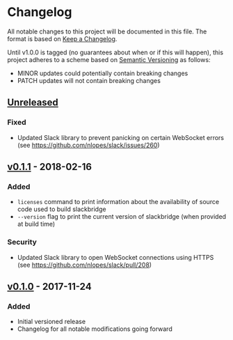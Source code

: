 # Changelog

All notable changes to this project will be documented in this file. The format
is based on [Keep a Changelog].

Until v1.0.0 is tagged (no guarantees about when or if this will happen), this
project adheres to a scheme based on [Semantic Versioning] as follows:

* MINOR updates could potentially contain breaking changes
* PATCH updates will not contain breaking changes

[Keep a Changelog]: http://keepachangelog.com/en/1.0.0/
[Semantic Versioning]: http://semver.org/spec/v2.0.0.html

## [Unreleased]
### Fixed
- Updated Slack library to prevent panicking on certain WebSocket errors (see
  https://github.com/nlopes/slack/issues/260)

## [v0.1.1] - 2018-02-16
### Added
- `licenses` command to print information about the availability of source code
  used to build slackbridge
- `--version` flag to print the current version of slackbridge (when provided
  at build time)

### Security
- Updated Slack library to open WebSocket connections using HTTPS (see
  https://github.com/nlopes/slack/pull/208)

## [v0.1.0] - 2017-11-24
### Added
- Initial versioned release
- Changelog for all notable modifications going forward

[Unreleased]: https://github.com/ahamlinman/slackbridge/compare/v0.1.1...HEAD
[v0.1.1]: https://github.com/ahamlinman/slackbridge/tree/v0.1.1
[v0.1.0]: https://github.com/ahamlinman/slackbridge/tree/v0.1.0
